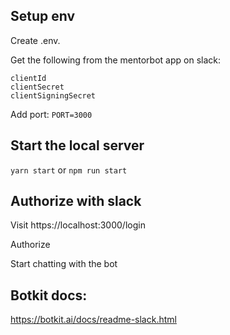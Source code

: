 ## Setup env

Create .env. 

Get the following from the mentorbot app on slack:
 
```
clientId
clientSecret
clientSigningSecret
```

Add port:
`PORT=3000`

## Start the local server

`yarn start` or `npm run start`

## Authorize with slack

Visit https://localhost:3000/login

Authorize

Start chatting with the bot 

## Botkit docs:
https://botkit.ai/docs/readme-slack.html

